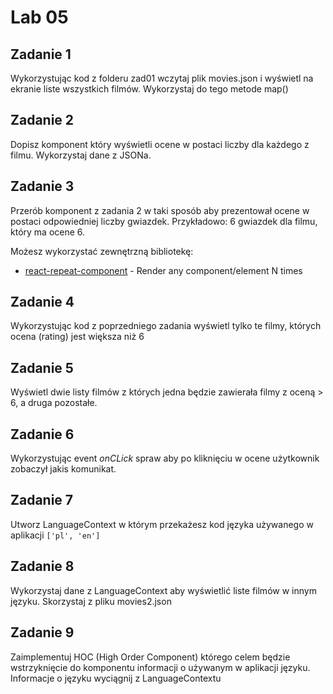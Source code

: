 # Lab 05

## Zadanie 1
Wykorzystując kod z folderu zad01 wczytaj plik movies.json i wyświetl na ekranie liste wszystkich filmów.
Wykorzystaj do tego metode map()

## Zadanie 2
Dopisz komponent który wyświetli ocene w postaci liczby dla każdego z filmu. Wykorzystaj dane z JSONa.

## Zadanie 3
Przerób komponent z zadania 2 w taki sposób aby prezentował ocene w postaci odpowiedniej liczby gwiazdek.
Przykładowo: 6 gwiazdek dla filmu, który ma ocene 6.

Możesz wykorzystać zewnętrzną bibliotekę:

* [react-repeat-component](https://github.com/nuragic/react-repeat-component) -
Render any component/element N times

## Zadanie 4
Wykorzystując kod z poprzedniego zadania wyświetl tylko te filmy, których ocena (rating) jest większa niż 6

## Zadanie 5

Wyświetl dwie listy filmów z których jedna będzie zawierała filmy z oceną > 6, a druga pozostałe.

## Zadanie 6

Wykorzystując event *onCLick* spraw aby po kliknięciu w ocene użytkownik zobaczył jakis komunikat.

## Zadanie 7
Utworz LanguageContext w którym przekażesz kod języka używanego w aplikacji ```['pl', 'en']```

## Zadanie 8
Wykorzystaj dane z LanguageContext aby wyświetlić liste filmów w innym języku.
Skorzystaj z pliku movies2.json

## Zadanie 9
Zaimplementuj HOC (High Order Component) którego celem będzie wstrzyknięcie do komponentu informacji o używanym w aplikacji języku. Informacje o języku wyciągnij z LanguageContextu